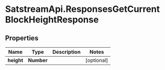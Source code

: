 # SatstreamApi.ResponsesGetCurrentBlockHeightResponse

## Properties
Name | Type | Description | Notes
------------ | ------------- | ------------- | -------------
**height** | **Number** |  | [optional] 


